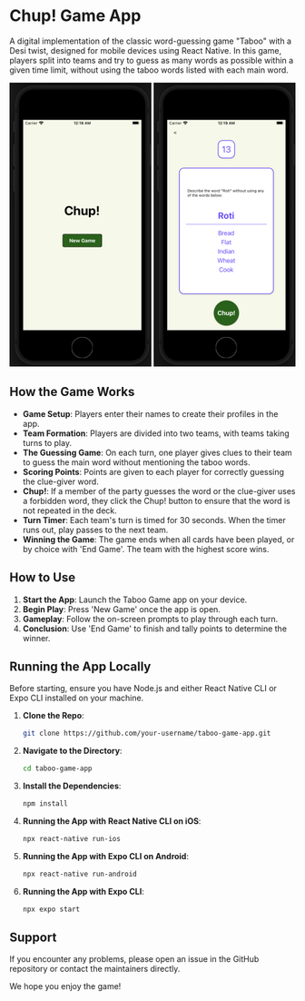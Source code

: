 # Chup! Game App

A digital implementation of the classic word-guessing game "Taboo" with a Desi twist, designed for mobile devices using React Native. In this game, players split into teams and try to guess as many words as possible within a given time limit, without using the taboo words listed with each main word.

<div align="center">
<img src="assets/sc1.png" width="250">
<img src="assets/sc2.png" width="250">
</div>
   
## How the Game Works

- **Game Setup**: Players enter their names to create their profiles in the app.
- **Team Formation**: Players are divided into two teams, with teams taking turns to play.
- **The Guessing Game**: On each turn, one player gives clues to their team to guess the main word without mentioning the taboo words.
- **Scoring Points**: Points are given to each player for correctly guessing the clue-giver word.
- **Chup!**: If a member of the party guesses the word or the clue-giver uses a forbidden word, they click the Chup! button to ensure that the word is not repeated in the deck.
- **Turn Timer**: Each team's turn is timed for 30 seconds. When the timer runs out, play passes to the next team.
- **Winning the Game**: The game ends when all cards have been played, or by choice with 'End Game'. The team with the highest score wins.

## How to Use

1. **Start the App**: Launch the Taboo Game app on your device.
2. **Begin Play**: Press 'New Game' once the app is open.
3. **Gameplay**: Follow the on-screen prompts to play through each turn.
4. **Conclusion**: Use 'End Game' to finish and tally points to determine the winner.

## Running the App Locally

Before starting, ensure you have Node.js and either React Native CLI or Expo CLI installed on your machine.

1. **Clone the Repo**:
   ```sh
   git clone https://github.com/your-username/taboo-game-app.git
2. **Navigate to the Directory**:
   ```sh
   cd taboo-game-app
3. **Install the Dependencies**:
   ```sh
   npm install
4. **Running the App with React Native CLI on iOS**:
   ```sh
   npx react-native run-ios
5. **Running the App with Expo CLI on Android**:
   ```sh
   npx react-native run-android
6. **Running the App with Expo CLI**:
   ```sh
   npx expo start

## Support
If you encounter any problems, please open an issue in the GitHub repository or contact the maintainers directly.

We hope you enjoy the game!
